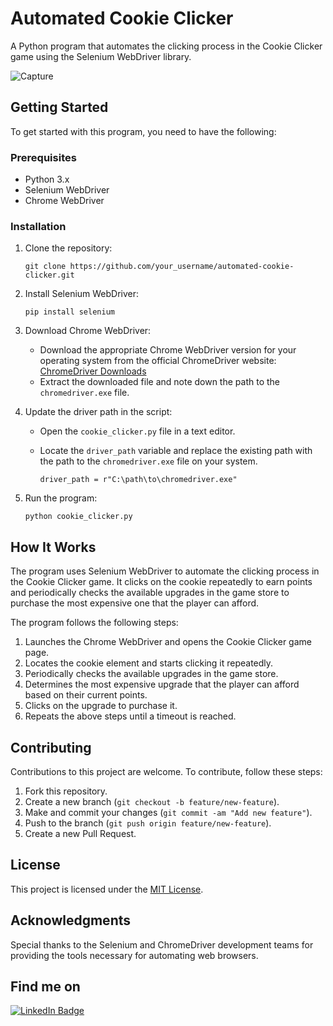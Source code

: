 # Automated Cookie Clicker

A Python program that automates the clicking process in the Cookie Clicker game using the Selenium WebDriver library.

![Capture](https://github.com/GokulBakkiyarasu/Cookie_clicker_bot/assets/87391223/5a7efda3-d98c-4179-93fb-a0c9c374a80b)


## Getting Started

To get started with this program, you need to have the following:

### Prerequisites

- Python 3.x
- Selenium WebDriver
- Chrome WebDriver

### Installation

1. Clone the repository:

   ```
   git clone https://github.com/your_username/automated-cookie-clicker.git
   ```

2. Install Selenium WebDriver:

   ```
   pip install selenium
   ```

3. Download Chrome WebDriver:

   - Download the appropriate Chrome WebDriver version for your operating system from the official ChromeDriver website: [ChromeDriver Downloads](https://sites.google.com/a/chromium.org/chromedriver/downloads)
   - Extract the downloaded file and note down the path to the `chromedriver.exe` file.

4. Update the driver path in the script:

   - Open the `cookie_clicker.py` file in a text editor.
   - Locate the `driver_path` variable and replace the existing path with the path to the `chromedriver.exe` file on your system.

     ```
     driver_path = r"C:\path\to\chromedriver.exe"
     ```

5. Run the program:

   ```
   python cookie_clicker.py
   ```

## How It Works

The program uses Selenium WebDriver to automate the clicking process in the Cookie Clicker game. It clicks on the cookie repeatedly to earn points and periodically checks the available upgrades in the game store to purchase the most expensive one that the player can afford.

The program follows the following steps:

1. Launches the Chrome WebDriver and opens the Cookie Clicker game page.
2. Locates the cookie element and starts clicking it repeatedly.
3. Periodically checks the available upgrades in the game store.
4. Determines the most expensive upgrade that the player can afford based on their current points.
5. Clicks on the upgrade to purchase it.
6. Repeats the above steps until a timeout is reached.

## Contributing

Contributions to this project are welcome. To contribute, follow these steps:

1. Fork this repository.
2. Create a new branch (`git checkout -b feature/new-feature`).
3. Make and commit your changes (`git commit -am "Add new feature"`).
4. Push to the branch (`git push origin feature/new-feature`).
5. Create a new Pull Request.

## License

This project is licensed under the [MIT License](LICENSE).

## Acknowledgments

Special thanks to the Selenium and ChromeDriver development teams for providing the tools necessary for automating web browsers.

## Find me on
[![LinkedIn Badge](https://img.shields.io/badge/LinkedIn-Profile-informational?style=flat&logo=linkedin&logoColor=white&color=0D76A8)](https://www.linkedin.com/in/gokul-bakkiyarasu-531535251)
